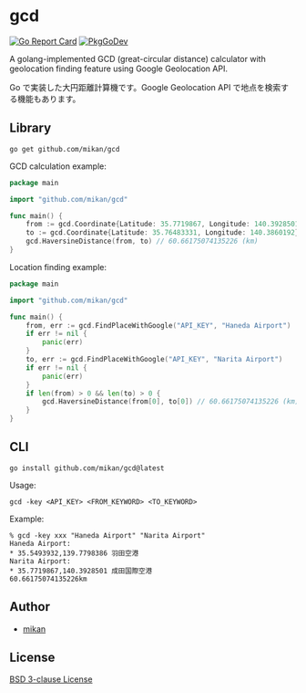 gcd
===

[![Go Report Card](https://goreportcard.com/badge/github.com/mikan/gcd)](https://goreportcard.com/report/github.com/mikan/gcd)
[![PkgGoDev](https://pkg.go.dev/badge/github.com/mikan/gcd)](https://pkg.go.dev/github.com/mikan/gcd)

A golang-implemented GCD (great-circular distance) calculator with geolocation finding feature using Google Geolocation API.

Go で実装した大円距離計算機です。Google Geolocation API で地点を検索する機能もあります。

## Library

```
go get github.com/mikan/gcd
```

GCD calculation example:

```go
package main

import "github.com/mikan/gcd"

func main() {
	from := gcd.Coordinate{Latitude: 35.7719867, Longitude: 140.3928501}
	to := gcd.Coordinate{Latitude: 35.76483331, Longitude: 140.3860192}
	gcd.HaversineDistance(from, to) // 60.66175074135226 (km)
}
```

Location finding example:

```go
package main

import "github.com/mikan/gcd"

func main() {
	from, err := gcd.FindPlaceWithGoogle("API_KEY", "Haneda Airport")
	if err != nil {
		panic(err)
	}
	to, err := gcd.FindPlaceWithGoogle("API_KEY", "Narita Airport")
	if err != nil {
		panic(err)
	}
	if len(from) > 0 && len(to) > 0 {
		gcd.HaversineDistance(from[0], to[0]) // 60.66175074135226 (km)
	}
}
```

## CLI

```
go install github.com/mikan/gcd@latest
```

Usage:

```
gcd -key <API_KEY> <FROM_KEYWORD> <TO_KEYWORD>
```

Example:

```
% gcd -key xxx "Haneda Airport" "Narita Airport"
Haneda Airport:
* 35.5493932,139.7798386 羽田空港
Narita Airport:
* 35.7719867,140.3928501 成田国際空港
60.66175074135226km
```

## Author

- [mikan](https://github.com/mikan)

## License

[BSD 3-clause License](LICENSE)
